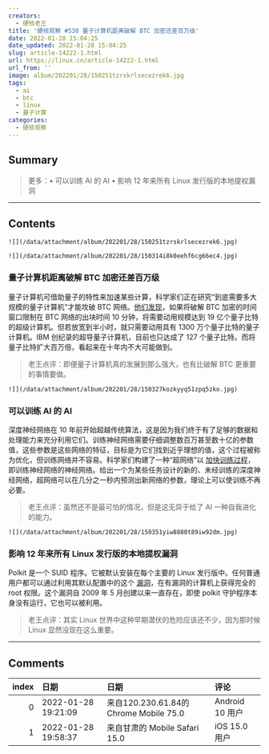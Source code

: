 ```yaml
---
creators:
  - 硬核老王
title: '硬核观察 #530 量子计算机距离破解 BTC 加密还差百万级'
date: 2022-01-28 15:04:25
date_updated: 2022-01-28 15:04:25
slug: article-14222-1.html
url: https://linux.cn/article-14222-1.html
url_from: ''
image: album/202201/28/150251tzrskrlsecezrek6.jpg
tags:
  - ai
  - btc
  - linux
  - 量子计算
categories:
  - 硬核观察
---
```


## Summary

> 更多：• 可以训练 AI 的 AI • 影响 12 年来所有 Linux 发行版的本地提权漏洞

***

<!-- more -->

## Contents

`![](/data/attachment/album/202201/28/150251tzrskrlsecezrek6.jpg)`

`![](/data/attachment/album/202201/28/150314i8k0eehf6cg66ec4.jpg)`

### 量子计算机距离破解 BTC 加密还差百万级

量子计算机可借助量子的特性来加速某些计算，科学家们正在研究“到底需要多大规模的量子计算机”才能攻破 BTC 网络。[他们发现](https://www.newscientist.com/article/2305646-quantum-computers-are-a-million-times-too-small-to-hack-bitcoin/)，如果将破解 BTC 加密的时间窗口限制在 BTC 网络的出块时间 10 分钟，将需要动用规模达到 19 亿个量子比特的超级计算机。但若放宽到半小时，就只需要动用具有 1300 万个量子比特的量子计算机。IBM 创纪录的超导量子计算机，目前也只达成了 127 个量子比特。而将量子比特扩大百万倍，看起来在十年内不大可能做到。

> 
> 老王点评：即便量子计算机真的发展到那么强大，也有比破解 BTC 更重要的事情要做。
> 
> 
> 

`![](/data/attachment/album/202201/28/150327kozkyyq51zpq5zko.jpg)`

### 可以训练 AI 的 AI

深度神经网络在 10 年前开始超越传统算法，这是因为我们终于有了足够的数据和处理能力来充分利用它们。训练神经网络需要仔细调整数百万甚至数十亿的参数值，这些参数是这些网络的特征，目标是为它们找到近乎理想的值，这个过程被称为优化，但训练网络并不容易。科学家们构建了一种“超网络”以 [加快训练过程](https://www.quantamagazine.org/researchers-build-ai-that-builds-ai-20220125/)，即训练神经网络的神经网络。给出一个为某些任务设计的新的、未经训练的深度神经网络，超网络可以在几分之一秒内预测出新网络的参数，理论上可以使训练不再必要。

> 
> 老王点评：虽然还不是最可怕的情况，但是这无异于给了 AI 一种自我进化的能力。
> 
> 
> 

`![](/data/attachment/album/202201/28/150351yiw8880t89iw92dm.jpg)`

### 影响 12 年来所有 Linux 发行版的本地提权漏洞

Polkit 是一个 SUID 程序。它被默认安装在每个主要的 Linux 发行版中。任何普通用户都可以通过利用其默认配置中的这个 [漏洞](https://www.zdnet.com/article/major-linux-policykit-security-vulnerability-uncovered-pwnkit/)，在有漏洞的计算机上获得完全的 root 权限。这个漏洞自 2009 年 5 月创建以来一直存在，即使 polkit 守护程序本身没有运行，它也可以被利用。

> 
> 老王点评：其实 Linux 世界中这种早期潜伏的危险应该还不少，因为那时候 Linux 显然没现在这么重要。
> 
> 
>

***

## Comments

|   index | 日期                | 日期                                                   | 评论                                                                                                                   |
|--------:|:--------------------|:-------------------------------------------------------|:-----------------------------------------------------------------------------------------------------------------------|
|       0 | 2022-01-28 19:21:09 | 来自120.230.61.84的 Chrome Mobile 75.0|Android 10 用户 | 破解比特币没前途，找到质数的方程式才是终极解，可质数代表的是整个宇宙，不可能有解的。因为观测到得越多，就越是找不到解。 |
|       1 | 2022-01-28 19:58:37 | 来自甘肃的 Mobile Safari 15.0|iOS 15.0 用户            | 目前的僵尸网络一个其节点在百万左右。到量子计算机时代，只需要1/10规模就可以轻松破解比特币了。                           |
